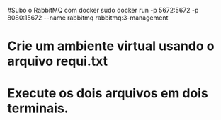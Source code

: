 #Subo o RabbitMQ com docker
sudo docker run -p 5672:5672 -p 8080:15672 --name rabbitmq  rabbitmq:3-management

# Crie um ambiente virtual usando o arquivo requi.txt


# Execute os dois arquivos em dois terminais.
